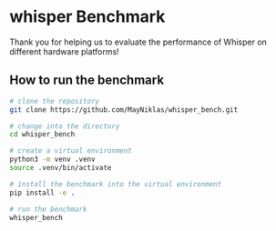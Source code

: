 # whisper Benchmark

Thank you for helping us to evaluate the performance of Whisper on different hardware platforms!

## How to run the benchmark

```bash
# clone the repository
git clone https://github.com/MayNiklas/whisper_bench.git

# change into the directory
cd whisper_bench

# create a virtual environment
python3 -m venv .venv
source .venv/bin/activate

# install the benchmark into the virtual environment
pip install -e .

# run the benchmark
whisper_bench
```
